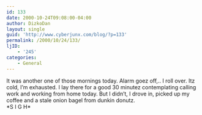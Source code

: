 ```yaml
---
id: 133
date: 2000-10-24T09:08:00-04:00
author: DizkoDan
layout: single
guid: 'http://www.cyberjunx.com/blog/?p=133'
permalink: /2000/10/24/133/
ljID:
    - '245'
categories:
    - General
---
```


It was another one of those mornings today. Alarm goez off,.. I roll over. Itz cold, I’m exhausted. I lay there for a good 30 minutez contemplating calling work and working from home today. But I didn’t, I drove in, picked up my coffee and a stale onion bagel from dunkin donutz.  
\*S I G H\*